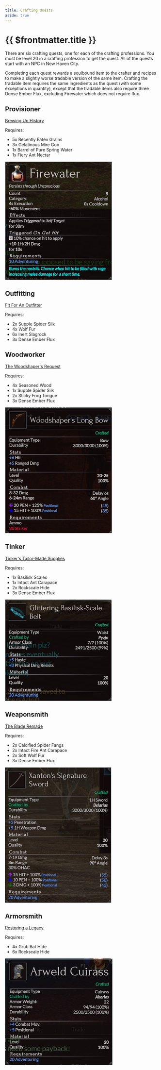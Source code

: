 ```yaml
---
title: Crafting Quests
aside: true
---
```

<script setup>
  import ImageLink from '../.vitepress/components/ImageLink.vue'
</script>

# {{ $frontmatter.title }}

There are six crafting quests, one for each of the crafting professions. You must be level 20 in a crafting profession to get the quest. All of the quests start with an NPC in New Haven City.

Completing each quest rewards a soulbound item to the crafter and recipes to make a slightly worse tradable version of the same item. Crafting the tradable item requires the same ingredients as the quest (with some exceptions in quantity), except that the tradable items also require three Dense Ember Flux, excluding Firewater which does not require flux.


## Provisioner
[Brewing Up History](/quests/brewing-up-history)

Requires:

- 5x Recently Eaten Grains
- 3x Gelatinous Mire Goo
- 1x Barrel of Pure Spring Water
- 1x Fiery Ant Nectar

![Firewater](../img/items/firewater.png)

## Outfitting
[Fit For An Outfitter](/quests/fit-for-an-outfitter)

Requires:

- 2x Supple Spider Silk
- 4x Wolf Fur
- 6x Inert Slagrock
- 3x Dense Ember Flux

<!-- ![Rosefield Chain Hauberk](../img/items/rosefield-chain-hauberk.png) -->

## Woodworker
[The Woodshaper's Request](/quests/the-woodshapers-request)

Requires:

- 4x Seasoned Wood
- 1x Supple Spider Silk
- 2x Sticky Frog Tongue
- 3x Dense Ember Flux

![Woodshaper's Long bow](../img/items/woodshapers-long-bow.png)

## Tinker
[Tinker's Tailor-Made Supplies](/quests/tinkers-tailor-made-supplies)

Requires:

- 1x Basilisk Scales
- 1x Intact Ant Carapace
- 2x Rockscale Hide
- 3x Dense Ember Flux

![Glittering Basilisk Scale Belt](../img/items/glittering-basilisk-scale-belt.png)

## Weaponsmith
[The Blade Remade](/quests/the-blade-remade)

Requires:

- 2x Calcified Spider Fangs
- 2x Intact Fire Ant Carapace
- 2x Soft Wolf Fur
- 3x Dense Ember Flux

![Xanton's Signature Sword](../img/items/xantons-signature-sword.png)

## Armorsmith
[Restoring a Legacy](/quests/restoring-a-legacy)

Requires:

- 4x Grub Bat Hide
- 6x Rockscale Hide

![Arweld Cuirass](../img/items/arweld-cuirass.png)

